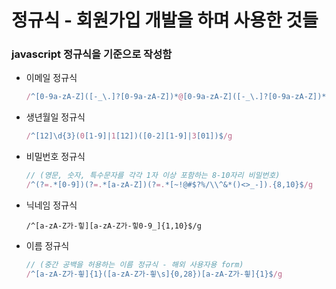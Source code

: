 # 정규식 - 회원가입 개발을 하며 사용한 것들

### javascript 정규식을 기준으로 작성함 

* 이메일 정규식
  ```javascript
  /^[0-9a-zA-Z]([-_\.]?[0-9a-zA-Z])*@[0-9a-zA-Z]([-_\.]?[0-9a-zA-Z])*\.[a-zA-Z]{2,3}$/g
  ```

* 생년월일 정규식
  ```javascript
  /^[12]\d{3}(0[1-9]|1[12])([0-2][1-9]|3[01])$/g
  ```

* 비밀번호 정규식
  ```javascript
  // (영문, 숫자, 특수문자를 각각 1자 이상 포함하는 8-10자리 비밀번호)
  /^(?=.*[0-9])(?=.*[a-zA-Z])(?=.*[~!@#$?%/\\^&*()<>_-]).{8,10}$/g  
  ```
  
* 닉네임 정규식
  ```javasctipt
  /^[a-zA-Z가-힣][a-zA-Z가-힣0-9_]{1,10}$/g
  ```

* 이름 정규식
  ```javascript
  // (중간 공백을 허용하는 이름 정규식 - 해외 사용자용 form)
  /^[a-zA-Z가-힇]{1}([a-zA-Z가-힇\s]{0,28})[a-zA-Z가-힇]{1}$/g
  ```

